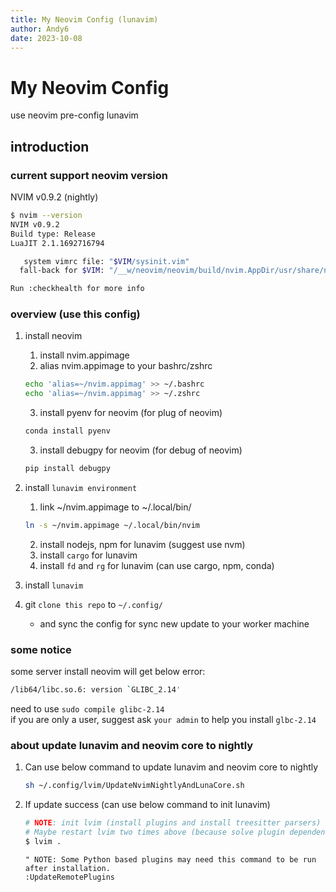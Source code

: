 ```yaml
---
title: My Neovim Config (lunavim)
author: Andy6
date: 2023-10-08
---
```


# My Neovim Config

use neovim pre-config lunavim

## introduction

### current support neovim version

NVIM v0.9.2 (nightly)

```bash
$ nvim --version
NVIM v0.9.2
Build type: Release
LuaJIT 2.1.1692716794

   system vimrc file: "$VIM/sysinit.vim"
  fall-back for $VIM: "/__w/neovim/neovim/build/nvim.AppDir/usr/share/nvim"

Run :checkhealth for more info
```

### overview (use this config)

1. install neovim
    1. install nvim.appimage
    2. alias nvim.appimage to your bashrc/zshrc
    ```bash
    echo 'alias=~/nvim.appimag' >> ~/.bashrc
    echo 'alias=~/nvim.appimag' >> ~/.zshrc
    ```
    3. install pyenv for neovim (for plug of neovim)
    ```bash
    conda install pyenv
    ```
    3. install debugpy for neovim (for debug of neovim)
    ```bash
    pip install debugpy
    ```

2. install `lunavim environment`
    1. link ~/nvim.appimage to ~/.local/bin/
    ```bash
    ln -s ~/nvim.appimage ~/.local/bin/nvim
    ```
    2. install nodejs, npm for lunavim (suggest use nvm)
    3. install `cargo` for lunavim
    4. install `fd` and `rg` for lunavim (can use cargo, npm, conda)
4. install `lunavim`
5. git `clone this repo` to `~/.config/`
    - and sync the config for sync new update to your worker machine

### some notice

some server install neovim will get below error:

```bash
/lib64/libc.so.6: version `GLIBC_2.14'
```

need to use `sudo compile glibc-2.14`  
if you are only a user, suggest ask `your admin` to help you install `glbc-2.14`

### about update lunavim and neovim core to nightly

1. Can use below command to update lunavim and neovim core to nightly
    ```bash
    sh ~/.config/lvim/UpdateNvimNightlyAndLunaCore.sh
    ```
2. If update success (can use below command to init lunavim)
    ```bash
    # NOTE: init lvim (install plugins and install treesitter parsers)
    # Maybe restart lvim two times above (because solve plugin dependency)
    $ lvim .
    ```

    ```vim
    " NOTE: Some Python based plugins may need this command to be run after installation.
    :UpdateRemotePlugins
    ```

